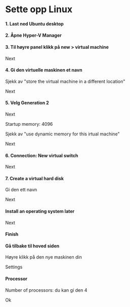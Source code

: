 <h1>Sette opp Linux</h1>

<h4>1. Last ned Ubuntu desktop</h4>
<h4>2. Åpne Hyper-V Manager</h4>
<h4>3. Til høyre panel klikk på new > virtual machine</h4>
<p>Next</p>
<h4>4. Gi den virtuelle maskinen et navn</h4>
<p>Sjekk av "store the virtual machine in a different location"</p>
<p>Next</p>
<h4>5. Velg Generation 2</h4>
<p>Next</p>
<p>Startup memory: 4096</p>
<p>Sjekk av "use dynamic memory for this irtual machine"</p>
<p>Next</p>
<h4>6. Connection: New virtual switch</h4>
<p>Next</p>
<h4>7. Create a virtual hard disk</h4>
<p>Gi den ett navn</p>
<p>Next</p>
<h4>Install an operating system later</h4>
<p>Next</p>
<h4>Finish</h4>
<h4>Gå tilbake til hoved siden</h4>
<p>Høyre klikk på den nye maskinen din</p>
<p>Settings</p>
<h4>Processor</h4>
<p>Number of processors: du kan gi den 4</p>
<p>Ok</p>
